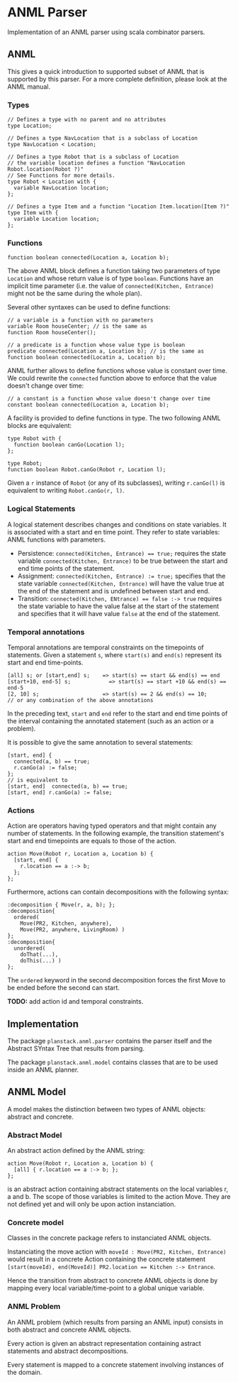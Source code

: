 # ANML Parser

Implementation of an ANML parser using scala combinator parsers.

## ANML

This gives a quick introduction to supported subset of ANML that is supported
by this parser. For a more complete definition, please look at the ANML manual.

### Types

```
// Defines a type with no parent and no attributes
type Location;

// Defines a type NavLocation that is a subclass of Location
type NavLocation < Location;

// Defines a type Robot that is a subclass of Location
// the variable location defines a function "NavLocation Robot.location(Robot ?)"
// See Functions for more details.
type Robot < Location with {
  variable NavLocation location;
};

// Defines a type Item and a function "Location Item.location(Item ?)"
type Item with {
  variable Location location;
};
```

### Functions

```
function boolean connected(Location a, Location b);
```

The above ANML block defines a function taking two parameters of type
`Location` and whose return value is of type `boolean`. Functions have an
implicit time parameter (i.e. the value of `connected(Kitchen, Entrance)`
might not be the same during the whole plan).

Several other syntaxes can be used to define functions:

```
// a variable is a function with no parameters
variable Room houseCenter; // is the same as
function Room houseCenter();

// a predicate is a function whose value type is boolean
predicate connected(Location a, Location b); // is the same as
function boolean connected(Locatin a, Location b);
```

ANML further allows to define functions whose value is constant over time. We
could rewrite the `connected` function above to enforce that the value doesn't
change over time: 

```
// a constant is a function whose value doesn't change over time
constant boolean connected(Location a, Location b);
```

A facility is provided to define functions in type. The two following ANML
blocks are equivalent:

```
type Robot with {
  function boolean canGo(Location l);
};
```

```
type Robot;
function boolean Robot.canGo(Robot r, Location l);
```

Given a `r` instance of `Robot` (or any of its subclasses), writing
`r.canGo(l)` is equivalent to writing `Robot.canGo(r, l)`.



### Logical Statements

A logical statement describes changes and conditions on state variables. It is
associated with a start and en time point.
They refer to state variables: ANML functions with parameters.

 - Persistence: `connected(Kitchen, Entrance) == true;` requires the state
   variable `connected(Kitchen, Entrance)` to be true between the start and
   end time points of the statement.
 - Assignment: `connected(Kitchen, Entrance) := true;` specifies that the
   state variable `connected(Kitchen, Entrance)` will have the value true at
   the end of the statement and is undefined between start and end.
 - Transition: `connected(Kitchen, ENtrance) == false :-> true` requires the
   state variable to have the value false at the start of the statement and
   specifies that it will have value `false` at the end of the statement.
   
   
### Temporal annotations

Temporal annotations are temporal constraints on the timepoints of
statements. Given a statement `s`, where `start(s)` and `end(s)` represent its
start and end time-points.

```
[all] s; or [start,end] s;    => start(s) == start && end(s) == end
[start+10, end-5] s;            => start(s) == start +10 && end(s) == end-5
[2, 10] s;                    => start(s) == 2 && end(s) == 10;
// or any combination of the above annotations
```

In the preceding text, `start` and `end` refer to the start and end time
points of the interval containing the annotated statement (such as an action
or a problem).

It is possible to give the same annotation to several statements:

``` 
[start, end] {
  connected(a, b) == true;
  r.canGo(a) := false;
};
// is equivalent to
[start, end]  connected(a, b) == true;
[start, end] r.canGo(a) := false;
```

### Actions

Action are operators having typed operators and that might contain any number
of statements. In the following example, the transition statement's start and
end timepoints are equals to those of the action.

```
action Move(Robot r, Location a, Location b) {
  [start, end] {
    r.location == a :-> b;
  };
};
```

Furthermore, actions can contain decompositions with the following syntax:

```
:decomposition { Move(r, a, b); };
:decomposition{ 
  ordered( 
    Move(PR2, Kitchen, anywhere), 
    Move(PR2, anywhere, LivingRoom) )
};
:decomposition{
  unordered(
    doThat(...),
    doThis(...) )
};
```

The `ordered` keyword in the second decomposition forces the first Move to be
ended before the second can start.

**TODO:** add action id and temporal constraints.






## Implementation

The package `planstack.anml.parser` contains the parser itself and the
Abstract SYntax Tree that results from parsing.

The package `planstack.anml.model` contains classes that are to be used inside
an ANML planner.

## ANML Model

A model makes the distinction between two types of ANML objects: abstract
and concrete.

### Abstract Model

An abstract action defined by the ANML string:

```
action Move(Robot r, Location a, Location b) {
  [all] { r.location == a :-> b; };
};
```

is an abstract action containing abstract statements on the local variables r, a and
b. 
The scope of those variables is limited to the action Move.
They are not defined yet and will only be upon action instanciation.


### Concrete model

Classes in the concrete package refers to instanciated ANML objects.

Instanciating the move action with `moveId : Move(PR2, Kitchen, Entrance)` would result
in a concrete Action containing the concrete statement 
`[start(moveId), end(MoveId)] PR2.location == Kitchen :-> Entrance`.

Hence the transition from abstract to concrete ANML objects is done by mapping
every local variable/time-point to a global unique variable.

### ANML Problem

An ANML problem (which results from parsing an ANML input) consists in both
abstract and concrete ANML objects.

Every action is given an abstract representation containing astract statements
and abstract decompositions.

Every statement is mapped to a concrete statement involving instances of the domain.
